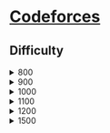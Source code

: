 # [Codeforces](https://codeforces.com/)
## Difficulty
<details>
<summary>800</summary>

| ith | Rust Code | Problem Link | Tags |
| --- | --------- | ------------ | ---- |
| 1 | [anton_and_danik.rs](src/archive/800/anton_and_danik.rs) | https://codeforces.com/problemset/problem/734/A | `implementation`, `strings`, `*800` |
| 2 | [bear_and_big_brother.rs](src/archive/800/bear_and_big_brother.rs) | https://codeforces.com/problemset/problem/791/A | `implementation`, `*800` |
| 3 | [beautiful_matrix.rs](src/archive/800/beautiful_matrix.rs) | https://codeforces.com/problemset/problem/263/A | `implementation`, `*800` |
| 4 | [beautiful_year.rs](src/archive/800/beautiful_year.rs) | https://codeforces.com/problemset/problem/271/A | `brute force`, `*800` |
| 5 | [bit++.rs](src/archive/800/bit++.rs) | https://codeforces.com/problemset/problem/282/A | `implementation`, `*800` |
| 6 | [boy_or_girl.rs](src/archive/800/boy_or_girl.rs) | https://codeforces.com/problemset/problem/236/A | `brute force`, `implementation`, `strings`, `*800` |
| 7 | [domino_piling.rs](src/archive/800/domino_piling.rs) | https://codeforces.com/problemset/problem/50/A | `greedy`, `math`, `*800` |
| 8 | [elephant.rs](src/archive/800/elephant.rs) | https://codeforces.com/problemset/problem/617/A | `math`, `*800` |
| 9 | [helpful_maths.rs](src/archive/800/helpful_maths.rs) | https://codeforces.com/problemset/problem/339/A | `greedy`, `implementation`, `sortings`, `strings`, `*800` |
| 10 | [nearly_lucky_number.rs](src/archive/800/nearly_lucky_number.rs) | https://codeforces.com/problemset/problem/110/A | `implementation`, `*800` |
| 11 | [next_round.rs](src/archive/800/next_round.rs) | https://codeforces.com/problemset/problem/158/A | `*special problem`, `implementation`, `*800` |
| 12 | [petya_and_strings.rs](src/archive/800/petya_and_strings.rs) | https://codeforces.com/problemset/problem/112/A | `implementation`, `strings`, `*800` |
| 13 | [queue_at_the_school.rs](src/archive/800/queue_at_the_school.rs) | https://codeforces.com/problemset/problem/266/B | `constructive algorithms`, `graph matchings`, `implementation`, `shortest paths`, `*800` |
| 14 | [soldier_and_bananas.rs](src/archive/800/soldier_and_bananas.rs) | https://codeforces.com/problemset/problem/546/A | `brute force`, `implementation`, `math`, `*800` |
| 15 | [stones_on_the_table.rs](src/archive/800/stones_on_the_table.rs) | https://codeforces.com/problemset/problem/266/A | `implementation`, `*800` |
| 16 | [team.rs](src/archive/800/team.rs) | https://codeforces.com/problemset/problem/231/A | `brute force`, `greedy`, `*800` |
| 17 | [tram.rs](src/archive/800/tram.rs) | https://codeforces.com/problemset/problem/116/A | `implementation`, `*800` |
| 18 | [translation.rs](src/archive/800/translation.rs) | https://codeforces.com/problemset/problem/41/A | `implementation`, `strings`, `*800` |
| 19 | [watermelon.rs](src/archive/800/watermelon.rs) | https://codeforces.com/problemset/problem/4/A | `brute force`, `math`, `*800` |
| 20 | [way_too_long_words.rs](src/archive/800/way_too_long_words.rs) | https://codeforces.com/problemset/problem/71/A | `strings`, `*800` |
| 21 | [word.rs](src/archive/800/word.rs) | https://codeforces.com/problemset/problem/59/A | `implementation`, `strings`, `*800` |
| 22 | [word_capitalization.rs](src/archive/800/word_capitalization.rs) | https://codeforces.com/problemset/problem/281/A | `implementation`, `strings`, `*800` |
| 23 | [wrong_subtraction.rs](src/archive/800/wrong_subtraction.rs) | https://codeforces.com/problemset/problem/977/A | `implementation`, `*800` |

</details>


<details>
<summary>900</summary>

| ith | Rust Code | Problem Link | Tags |
| --- | --------- | ------------ | ---- |
| 1 | [business_trip.rs](src/archive/900/business_trip.rs) | https://codeforces.com/problemset/problem/149/A | `greedy`, `implementation`, `sortings`, `*900` |
| 2 | [candies.rs](src/archive/900/candies.rs) | https://codeforces.com/problemset/problem/1343/A | `brute force`, `math`, `*900` |
| 3 | [case_of_the_zeros_and_ones.rs](src/archive/900/case_of_the_zeros_and_ones.rs) | https://codeforces.com/problemset/problem/556/A | `greedy`, `*900` |
| 4 | [construct_the_string.rs](src/archive/900/construct_the_string.rs) | https://codeforces.com/problemset/problem/1335/B | `constructive algorithms`, `*900` |
| 5 | [dubstep.rs](src/archive/900/dubstep.rs) | https://codeforces.com/problemset/problem/208/A | `strings`, `*900` |
| 6 | [even_odds.rs](src/archive/900/even_odds.rs) | https://codeforces.com/problemset/problem/318/A | `math`, `*900` |
| 7 | [filling_diamonds.rs](src/archive/900/filling_diamonds.rs) | https://codeforces.com/problemset/problem/1339/A | `brute force`, `dp`, `implementation`, `math`, `*900` |
| 8 | [football.rs](src/archive/900/football.rs) | https://codeforces.com/problemset/problem/96/A | `implementation`, `strings`, `*900` |
| 9 | [game_with_sticks.rs](src/archive/900/game_with_sticks.rs) | https://codeforces.com/problemset/problem/451/A | `implementation`, `*900` |
| 10 | [gravity_flip.rs](src/archive/900/gravity_flip.rs) | https://codeforces.com/problemset/problem/405/A | `greedy`, `implementation`, `sortings`, `*900` |
| 11 | [hq9+.rs](src/archive/900/hq9+.rs) | https://codeforces.com/problemset/problem/133/A | `implementation`, `*900` |
| 12 | [ilya_and_bank_account.rs](src/archive/900/ilya_and_bank_account.rs) | https://codeforces.com/problemset/problem/313/A | `implementation`, `number theory`, `*900` |
| 13 | [kana_and_dragon_quest_game.rs](src/archive/900/kana_and_dragon_quest_game.rs) | https://codeforces.com/problemset/problem/1337/B | `greedy`, `implementation`, `math`, `*900` |
| 14 | [kefa_and_first_steps.rs](src/archive/900/kefa_and_first_steps.rs) | https://codeforces.com/problemset/problem/580/A | `brute force`, `dp`, `implementation`, `*900` |
| 15 | [keyboard.rs](src/archive/900/keyboard.rs) | https://codeforces.com/problemset/problem/474/A | `implementation`, `*900` |
| 16 | [multiply_by_2_divide_by_6.rs](src/archive/900/multiply_by_2_divide_by_6.rs) | https://codeforces.com/problemset/problem/1374/B | `math`, `*900` |
| 17 | [nastya_and_rice.rs](src/archive/900/nastya_and_rice.rs) | https://codeforces.com/problemset/problem/1341/A | `math`, `*900` |
| 18 | [new_years_number.rs](src/archive/900/new_years_number.rs) | https://codeforces.com/problemset/problem/1475/B | `brute force`, `dp`, `math`, `*900` |
| 19 | [odd_divisor.rs](src/archive/900/odd_divisor.rs) | https://codeforces.com/problemset/problem/1475/A | `math`, `number theory`, `*900` |
| 20 | [puzzles.rs](src/archive/900/puzzles.rs) | https://codeforces.com/problemset/problem/337/A | `greedy`, `*900` |
| 21 | [sale.rs](src/archive/900/sale.rs) | https://codeforces.com/problemset/problem/34/B | `greedy`, `sortings`, `*900` |
| 22 | [twins.rs](src/archive/900/twins.rs) | https://codeforces.com/problemset/problem/160/A | `greedy`, `sortings`, `*900` |
| 23 | [vasya_and_socks.rs](src/archive/900/vasya_and_socks.rs) | https://codeforces.com/problemset/problem/460/A | `brute force`, `implementation`, `math`, `*900` |

</details>


<details>
<summary>1000</summary>

| ith | Rust Code | Problem Link | Tags |
| --- | --------- | ------------ | ---- |
| 1 | [arpas_hard_exam_and_mehrdads_naive_cheat.rs](src/archive/1000/arpas_hard_exam_and_mehrdads_naive_cheat.rs) | https://codeforces.com/problemset/problem/742/A | `implementation`, `math`, `number theory`, `*1000` |
| 2 | [board_moves.rs](src/archive/1000/board_moves.rs) | https://codeforces.com/problemset/problem/1353/C | `math`, `*1000` |
| 3 | [caps_lock.rs](src/archive/1000/caps_lock.rs) | https://codeforces.com/problemset/problem/131/A | `implementation`, `strings`, `*1000` |
| 4 | [chat_room.rs](src/archive/1000/chat_room.rs) | https://codeforces.com/problemset/problem/58/A | `greedy`, `strings`, `*1000` |
| 5 | [dragons.rs](src/archive/1000/dragons.rs) | https://codeforces.com/problemset/problem/230/A | `greedy`, `sortings`, `*1000` |
| 6 | [dreamoon_and_stairs.rs](src/archive/1000/dreamoon_and_stairs.rs) | https://codeforces.com/problemset/problem/476/A | `implementation`, `math`, `*1000` |
| 7 | [expression.rs](src/archive/1000/expression.rs) | https://codeforces.com/problemset/problem/479/A | `brute force`, `math`, `*1000` |
| 8 | [football.rs](src/archive/1000/football.rs) | https://codeforces.com/problemset/problem/43/A | `strings`, `*1000` |
| 9 | [lecture.rs](src/archive/1000/lecture.rs) | https://codeforces.com/problemset/problem/499/B | `implementation`, `strings`, `*1000` |
| 10 | [lucky_division.rs](src/archive/1000/lucky_division.rs) | https://codeforces.com/problemset/problem/122/A | `brute force`, `number theory`, `*1000` |
| 11 | [move_brackets.rs](src/archive/1000/move_brackets.rs) | https://codeforces.com/problemset/problem/1374/C | `greedy`, `strings`, `*1000` |
| 12 | [multiplication_table.rs](src/archive/1000/multiplication_table.rs) | https://codeforces.com/problemset/problem/577/A | `implementation`, `number theory`, `*1000` |
| 13 | [nastia_and_nearly_good_numbers.rs](src/archive/1000/nastia_and_nearly_good_numbers.rs) | https://codeforces.com/problemset/problem/1521/A | `constructive algorithms`, `math`, `number theory`, `*1000` |
| 14 | [new_year_candles.rs](src/archive/1000/new_year_candles.rs) | https://codeforces.com/problemset/problem/379/A | `implementation`, `*1000` |
| 15 | [new_year_transportation.rs](src/archive/1000/new_year_transportation.rs) | https://codeforces.com/problemset/problem/500/A | `dfs and similar`, `graphs`, `implementation`, `*1000` |
| 16 | [olesya_and_rodion.rs](src/archive/1000/olesya_and_rodion.rs) | https://codeforces.com/problemset/problem/584/A | `math`, `*1000` |
| 17 | [raising_bacteria.rs](src/archive/1000/raising_bacteria.rs) | https://codeforces.com/problemset/problem/579/A | `bitmasks`, `*1000` |
| 18 | [road_to_zero.rs](src/archive/1000/road_to_zero.rs) | https://codeforces.com/problemset/problem/1342/A | `greedy`, `math`, `*1000` |
| 19 | [string_task.rs](src/archive/1000/string_task.rs) | https://codeforces.com/problemset/problem/118/A | `implementation`, `strings`, `*1000` |
| 20 | [theatre_square.rs](src/archive/1000/theatre_square.rs) | https://codeforces.com/problemset/problem/1/A | `math`, `*1000` |
| 21 | [the_number_of_positions.rs](src/archive/1000/the_number_of_positions.rs) | https://codeforces.com/problemset/problem/124/A | `math`, `*1000` |
| 22 | [xenia_and_ringroad.rs](src/archive/1000/xenia_and_ringroad.rs) | https://codeforces.com/problemset/problem/339/B | `implementation`, `*1000` |
| 23 | [young_physicist.rs](src/archive/1000/young_physicist.rs) | https://codeforces.com/problemset/problem/69/A | `implementation`, `math`, `*1000` |

</details>


<details>
<summary>1100</summary>

| ith | Rust Code | Problem Link | Tags |
| --- | --------- | ------------ | ---- |
| 1 | [a_and_b_and_compilation_errors.rs](src/archive/1100/a_and_b_and_compilation_errors.rs) | https://codeforces.com/problemset/problem/519/B | `data structures`, `implementation`, `sortings`, `*1100` |
| 2 | [card_constructions.rs](src/archive/1100/card_constructions.rs) | https://codeforces.com/problemset/problem/1345/B | `binary search`, `brute force`, `dp`, `math`, `*1100` |
| 3 | [cinema_line.rs](src/archive/1100/cinema_line.rs) | https://codeforces.com/problemset/problem/349/A | `greedy`, `implementation`, `*1100` |
| 4 | [double_cola.rs](src/archive/1100/double_cola.rs) | https://codeforces.com/problemset/problem/82/A | `implementation`, `math`, `*1100` |
| 5 | [fancy_fence.rs](src/archive/1100/fancy_fence.rs) | https://codeforces.com/problemset/problem/270/A | `geometry`, `implementation`, `math`, `*1100` |
| 6 | [fedor_and_new_game.rs](src/archive/1100/fedor_and_new_game.rs) | https://codeforces.com/problemset/problem/467/B | `bitmasks`, `brute force`, `constructive algorithms`, `implementation`, `*1100` |
| 7 | [fence.rs](src/archive/1100/fence.rs) | https://codeforces.com/problemset/problem/363/B | `brute force`, `dp`, `*1100` |
| 8 | [frog_jumps.rs](src/archive/1100/frog_jumps.rs) | https://codeforces.com/problemset/problem/1324/C | `binary search`, `data structures`, `dfs and similar`, `greedy`, `implementation`, `*1100` |
| 9 | [ilya_and_queries.rs](src/archive/1100/ilya_and_queries.rs) | https://codeforces.com/problemset/problem/313/B | `dp`, `implementation`, `*1100` |
| 10 | [initial_bet.rs](src/archive/1100/initial_bet.rs) | https://codeforces.com/problemset/problem/478/A | `implementation`, `*1100` |
| 11 | [interesting_drink.rs](src/archive/1100/interesting_drink.rs) | https://codeforces.com/problemset/problem/706/B | `binary search`, `dp`, `implementation`, `*1100` |
| 12 | [laptops.rs](src/archive/1100/laptops.rs) | https://codeforces.com/problemset/problem/456/A | `sortings`, `*1100` |
| 13 | [long_jumps.rs](src/archive/1100/long_jumps.rs) | https://codeforces.com/problemset/problem/1472/C | `dp`, `graphs`, `*1100` |
| 14 | [matrix_game.rs](src/archive/1100/matrix_game.rs) | https://codeforces.com/problemset/problem/1365/A | `games`, `greedy`, `implementation`, `*1100` |
| 15 | [middle_class.rs](src/archive/1100/middle_class.rs) | https://codeforces.com/problemset/problem/1334/B | `greedy`, `sortings`, `*1100` |
| 16 | [minimum_product.rs](src/archive/1100/minimum_product.rs) | https://codeforces.com/problemset/problem/1409/B | `brute force`, `greedy`, `math`, `*1100` |
| 17 | [sereja_and_suffixes.rs](src/archive/1100/sereja_and_suffixes.rs) | https://codeforces.com/problemset/problem/368/B | `data structures`, `dp`, `*1100` |
| 18 | [shovels_and_swords.rs](src/archive/1100/shovels_and_swords.rs) | https://codeforces.com/problemset/problem/1366/A | `binary search`, `greedy`, `math`, `*1100` |
| 19 | [similar_pairs.rs](src/archive/1100/similar_pairs.rs) | https://codeforces.com/problemset/problem/1360/C | `constructive algorithms`, `graph matchings`, `greedy`, `sortings`, `*1100` |
| 20 | [sum_of_odd_integers.rs](src/archive/1100/sum_of_odd_integers.rs) | https://codeforces.com/problemset/problem/1327/A | `math`, `*1100` |
| 21 | [taxi.rs](src/archive/1100/taxi.rs) | https://codeforces.com/problemset/problem/158/B | `*special problem`, `greedy`, `implementation`, `*1100` |
| 22 | [two_teams_composing.rs](src/archive/1100/two_teams_composing.rs) | https://codeforces.com/problemset/problem/1335/C | `binary search`, `greedy`, `implementation`, `sortings`, `*1100` |
| 23 | [yet_another_palindrome_problem.rs](src/archive/1100/yet_another_palindrome_problem.rs) | https://codeforces.com/problemset/problem/1324/B | `brute force`, `strings`, `*1100` |

</details>


<details>
<summary>1200</summary>

| ith | Rust Code | Problem Link | Tags |
| --- | --------- | ------------ | ---- |
| 1 | [alternating_subsequence.rs](src/archive/1200/alternating_subsequence.rs) | https://codeforces.com/problemset/problem/1343/C | `dp`, `greedy`, `two pointers`, `*1200` |
| 2 | [bersu_ball.rs](src/archive/1200/bersu_ball.rs) | https://codeforces.com/problemset/problem/489/B | `dfs and similar`, `dp`, `graph matchings`, `greedy`, `sortings`, `two pointers`, `*1200` |
| 3 | [cheap_travel.rs](src/archive/1200/cheap_travel.rs) | https://codeforces.com/problemset/problem/466/A | `implementation`, `*1200` |
| 4 | [flipping_game.rs](src/archive/1200/flipping_game.rs) | https://codeforces.com/problemset/problem/327/A | `brute force`, `dp`, `implementation`, `*1200` |
| 5 | [kth_not_divisible_by_n.rs](src/archive/1200/kth_not_divisible_by_n.rs) | https://codeforces.com/problemset/problem/1352/C | `binary search`, `math`, `*1200` |
| 6 | [vanya_and_lanterns.rs](src/archive/1200/vanya_and_lanterns.rs) | https://codeforces.com/problemset/problem/492/B | `binary search`, `implementation`, `math`, `sortings`, `*1200` |
| 7 | [worms.rs](src/archive/1200/worms.rs) | https://codeforces.com/problemset/problem/474/B | `binary search`, `implementation`, `*1200` |
| 8 | [xxxxx.rs](src/archive/1200/xxxxx.rs) | https://codeforces.com/problemset/problem/1364/A | `brute force`, `data structures`, `number theory`, `two pointers`, `*1200` |

</details>


<details>
<summary>1500</summary>

| ith | Rust Code | Problem Link | Tags |
| --- | --------- | ------------ | ---- |
| 1 | [boredom.rs](src/archive/1500/boredom.rs) | https://codeforces.com/problemset/problem/455/A | `dp`, `*1500` |

</details>
